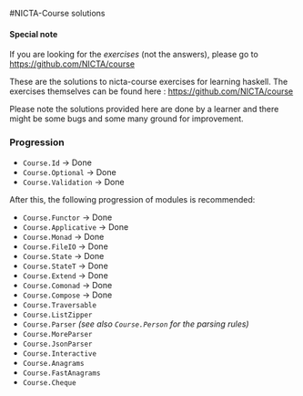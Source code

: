 #NICTA-Course solutions

#### Special note

If you are looking for the *exercises* (not the answers), please go to
https://github.com/NICTA/course

These are the solutions to nicta-course exercises for learning haskell.
The exercises themselves can be found here : https://github.com/NICTA/course

Please note the solutions provided here are done by a learner and there might be some
bugs and some many ground for improvement.


### Progression

* `Course.Id` -> Done
* `Course.Optional` -> Done
* `Course.Validation` -> Done

After this, the following progression of modules is recommended:

* `Course.Functor` -> Done
* `Course.Applicative` -> Done
* `Course.Monad`  -> Done
* `Course.FileIO` -> Done
* `Course.State` -> Done
* `Course.StateT` -> Done
* `Course.Extend` -> Done
* `Course.Comonad` -> Done
* `Course.Compose` -> Done
* `Course.Traversable`
* `Course.ListZipper`
* `Course.Parser` *(see also `Course.Person` for the parsing rules)*
* `Course.MoreParser`
* `Course.JsonParser`
* `Course.Interactive`
* `Course.Anagrams`
* `Course.FastAnagrams`
* `Course.Cheque`
